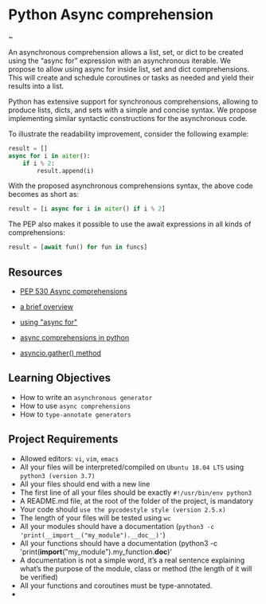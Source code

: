 # Python Async comprehension

~[](https://miro.medium.com/v2/resize:fit:720/format:webp/1*QIH11ANjUwb7Gye_aktWOQ.png)

An asynchronous comprehension allows a list, set, or dict to be created using the “async for” expression with an asynchronous iterable. We propose to allow using async for inside list, set and dict comprehensions. This will create and schedule coroutines or tasks as needed and yield their results into a list.

Python has extensive support for synchronous comprehensions, allowing to produce lists, dicts, and sets with a simple and concise syntax. We propose implementing similar syntactic constructions for the asynchronous code.

To illustrate the readability improvement, consider the following example:

```python
result = []
async for i in aiter():
    if i % 2:
        result.append(i)
```

With the proposed asynchronous comprehensions syntax, the above code becomes as short as:

```python
result = [i async for i in aiter() if i % 2]
```

The PEP also makes it possible to use the await expressions in all kinds of comprehensions:

```python
result = [await fun() for fun in funcs]
```

## Resources
- [PEP 530 Async comprehensions](https://peps.python.org/pep-0530/)

- [a brief overview](https://www.blog.pythonlibrary.org/2017/02/14/whats-new-in-python-asynchronous-comprehensions-generators/)

- [using "async for"](https://superfastpython.com/asyncio-async-for/)

- [async comprehensions in python](https://superfastpython.com/asynchronous-comprehensions/#:~:text=An%20asynchronous%20comprehension%20allows%20a,list%2C%20set%20and%20dict%20comprehensions.&text=This%20will%20create%20and%20schedule,their%20results%20into%20a%20list.)

- [asyncio.gather() method](https://superfastpython.com/asyncio-gather)

## Learning Objectives

- How to write an `asynchronous generator`
- How to use `async comprehensions`
- How to `type-annotate generators`

## Project Requirements

- Allowed editors: `vi`, `vim`, `emacs`
- All your files will be interpreted/compiled on `Ubuntu 18.04 LTS` using `python3 (version 3.7)`
- All your files should end with a new line
- The first line of all your files should be exactly `#!/usr/bin/env python3`
- A README.md file, at the root of the folder of the project, is mandatory
- Your code should `use the pycodestyle style (version 2.5.x)`
- The length of your files will be tested using `wc`
- All your modules should have a documentation (`python3 -c 'print(__import__("my_module").__doc__)'`)
- All your functions should have a documentation (python3 -c 'print(__import__("my_module").my_function.__doc__)'
- A documentation is not a simple word, it’s a real sentence explaining what’s the purpose of the module, class or method (the length of it will be verified)
- All your functions and coroutines must be type-annotated.
- 
